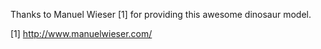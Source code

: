 Thanks to Manuel Wieser [1] for providing this awesome dinosaur model.


[1] http://www.manuelwieser.com/
